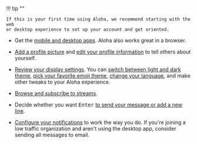 !!! tip ""

    If this is your first time using Aloha, we recommend starting with the web
    or desktop experience to set up your account and get oriented.

- Get the [mobile and desktop apps](/apps). Aloha also works great in a browser.

- [Add a profile picture](/help/change-your-profile-picture) and
  [edit your profile information](https://aloha.com/help/edit-your-profile) to tell others
  about yourself.

- [Review your display settings](/help/review-your-settings#review-your-display-settings).
  You can [switch between light and dark theme](/help/dark-theme),
  [pick your favorite emoji theme](/help/emoji-and-emoticons#change-your-emoji-set),
  [change your language](/help/change-your-language), and make other tweaks to your Aloha experience.

- [Browse and subscribe to streams](/help/browse-and-subscribe-to-streams).

- Decide whether you want <kbd>Enter</kbd> [to send your message
  or add a new line](/help/mastering-the-compose-box#toggle-between-ctrl-enter-and-enter-to-send-a-message).

- [Configure your notifications](/#settings/notifications) to work the way
  you do. If you're joining a low traffic organization and aren't using the
  desktop app, consider sending all messages to email.
